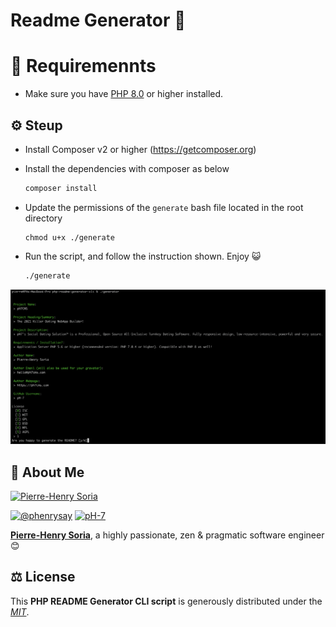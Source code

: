 # Readme Generator 🚀

# 📙 Requiremennts

* Make sure you have [PHP 8.0](https://www.php.net/releases/8_0_0.php) or higher installed.


## ⚙️ Steup

* Install Composer v2 or higher (https://getcomposer.org)

* Install the dependencies with composer as below

    ```bash
    composer install
    ```

* Update the permissions of the `generate` bash file located in the root directory

    ```
    chmod u+x ./generate
    ```

* Run the script, and follow the instruction shown. Enjoy 😺

    ```bash
    ./generate
    ```


![GitHub README File Generator CLI](php-readme-generator-cli-sample.png)


## 🤠 About Me

[![Pierre-Henry Soria](https://s.gravatar.com/avatar/a210fe61253c43c869d71eaed0e90149?s=200)](https://ph7.me "Pierre-Henry Soria personal website")

[![@phenrysay][twitter-image]](https://twitter.com/phenrysay) [![pH-7][github-image]](https://github.com/pH-7)

**[Pierre-Henry Soria](https://ph7.me)**, a highly passionate, zen &amp; pragmatic software engineer 😊


## ⚖️ License

This **PHP README Generator CLI script** is generously distributed under the *[MIT](https://opensource.org/licenses/MIT)*.


<!-- GitHub's Markdown reference links -->
[twitter-image]: https://img.shields.io/badge/Twitter-1DA1F2?style=for-the-badge&logo=twitter&logoColor=white
[github-image]: https://img.shields.io/badge/GitHub-100000?style=for-the-badge&logo=github&logoColor=white
